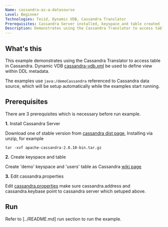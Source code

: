 ```yaml
---
Name: cassandra-as-a-datasourse 
Level: Beginner
Technologies: Teiid, Dynamic VDB, Cassandra Translator
Prerequisites: Cassandra Server installed, keyspace and table created
Description: Demonstrates using the Cassandra Translator to access table in Cassandra. 
---
```


## What's this

This example demonstrates using the Cassandra Translator to access table in Cassandra. Dynamic VDB [cassandra-vdb.xml](src/main/resources/cassandra-vdb.xml) be used to define view within DDL metadata.

The examples use `java:/demoCassandra` referenced to Cassandra data source, which will be setup automatically while the examples start running.

## Prerequisites

There are 3 prerequisites which is necessary before run example.

**1.** Install Cassandra Server

Download one of stable version from [cassandra dist page](http://archive.apache.org/dist/cassandra/), Installing via unzip, for example

~~~
tar -xvf apache-cassandra-2.0.10-bin.tar.gz
~~~

**2.** Create keyspace and table 

Create 'demo' keyspace and 'users' table as Cassandra [wiki page](http://wiki.apache.org/cassandra/GettingStarted) 

**3.** Edit cassandra.properties

Edit [cassandra.properties](src/main/resources/cassandra.properties) make sure cassandra.address and cassandra.keybase point to cassandra server which setuped above.


## Run

Refer to [../README.md] run section to run the example.

